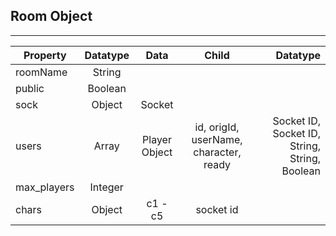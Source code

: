 Room Object
-----
-----

| Property | Datatype | Data | Child | Datatype |
| ---------|:-------:|:----:|:---------:|------:|
| roomName | String | |||
| public | Boolean ||||
| sock | Object | Socket || 
| users | Array | Player Object | id, origId, userName, character, ready | Socket ID, Socket ID, String, String, Boolean | 
| max_players | Integer | ||
| chars | Object | c1 - c5 | socket id | |


